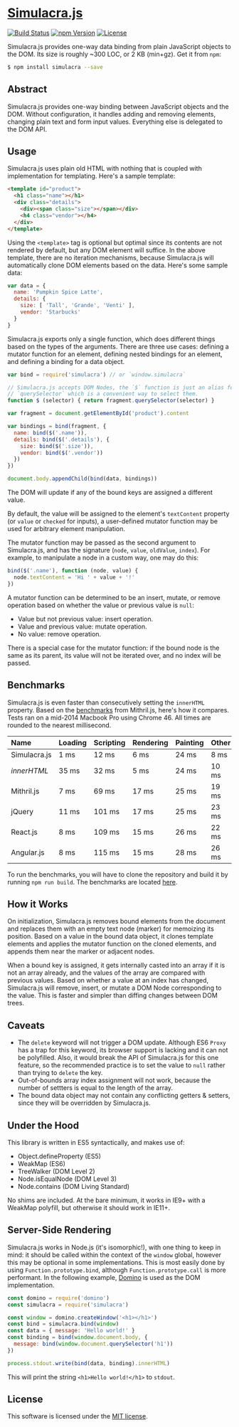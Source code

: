# [Simulacra.js](http://simulacra.js.org/)

[![Build Status](https://img.shields.io/travis/0x8890/simulacra/master.svg?style=flat-square)](https://travis-ci.org/0x8890/simulacra)
[![npm Version](https://img.shields.io/npm/v/simulacra.svg?style=flat-square)](https://www.npmjs.com/package/simulacra)
[![License](https://img.shields.io/npm/l/simulacra.svg?style=flat-square)](https://raw.githubusercontent.com/0x8890/simulacra/master/LICENSE)

Simulacra.js provides one-way data binding from plain JavaScript objects to the DOM. Its size is roughly ~300 LOC, or 2 KB (min+gz). Get it from `npm`:

```sh
$ npm install simulacra --save
```


## Abstract

Simulacra.js provides one-way binding between JavaScript objects and the DOM. Without configuration, it handles adding and removing elements, changing plain text and form input values. Everything else is delegated to the DOM API.


## Usage

Simulacra.js uses plain old HTML with nothing that is coupled with implementation for templating. Here's a sample template:

```html
<template id="product">
  <h1 class="name"></h1>
  <div class="details">
    <div><span class="size"></span></div>
    <h4 class="vendor"></h4>
  </div>
</template>
```

Using the `<template>` tag is optional but optimal since its contents are not rendered by default, but any DOM element will suffice. In the above template, there are no iteration mechanisms, because Simulacra.js will automatically clone DOM elements based on the data. Here's some sample data:

```js
var data = {
  name: 'Pumpkin Spice Latte',
  details: {
    size: [ 'Tall', 'Grande', 'Venti' ],
    vendor: 'Starbucks'
  }
}
```

Simulacra.js exports only a single function, which does different things based on the types of the arguments. There are three use cases: defining a mutator function for an element, defining nested bindings for an element, and defining a binding for a data object.

```js
var bind = require('simulacra') // or `window.simulacra`

// Simulacra.js accepts DOM Nodes, the `$` function is just an alias for
// `querySelector` which is a convenient way to select them.
function $ (selector) { return fragment.querySelector(selector) }

var fragment = document.getElementById('product').content

var bindings = bind(fragment, {
  name: bind($('.name')),
  details: bind($('.details'), {
    size: bind($('.size')),
    vendor: bind($('.vendor'))
  })
})

document.body.appendChild(bind(data, bindings))
```

The DOM will update if any of the bound keys are assigned a different value.

By default, the value will be assigned to the element's `textContent` property (or `value` or `checked` for inputs), a user-defined mutator function may be used for arbitrary element manipulation.

The mutator function may be passed as the second argument to Simulacra.js, and has the signature (`node`, `value`, `oldValue`, `index`). For example, to manipulate a node in a custom way, one may do this:

```js
bind($('.name'), function (node, value) {
  node.textContent = 'Hi ' + value + '!'
})
```

A mutator function can be determined to be an insert, mutate, or remove operation based on whether the value or previous value is `null`:

- Value but not previous value: insert operation.
- Value and previous value: mutate operation.
- No value: remove operation.

There is a special case for the mutator function: if the bound node is the same as its parent, its value will not be iterated over, and no index will be passed.


## Benchmarks

Simulacra.js is even faster than consecutively setting the `innerHTML` property. Based on the [benchmarks](https://lhorie.github.io/mithril/benchmarks.html) from Mithril.js, here's how it compares. Tests ran on a mid-2014 Macbook Pro using Chrome 46. All times are rounded to the nearest millisecond.

| Name              | Loading  | Scripting  | Rendering  | Painting  | Other  |
|:------------------|:---------|:-----------|:-----------|:----------|:-------|
| Simulacra.js      | 1 ms     | 12 ms      | 6 ms       | 24 ms     | 8 ms   |
| *innerHTML*       | 35 ms    | 32 ms      | 5 ms       | 24 ms     | 10 ms  |
| Mithril.js        | 7 ms     | 69 ms      | 17 ms      | 25 ms     | 19 ms  |
| jQuery            | 11 ms    | 101 ms     | 17 ms      | 25 ms     | 23 ms  |
| React.js          | 8 ms     | 109 ms     | 15 ms      | 26 ms     | 22 ms  |
| Angular.js        | 8 ms     | 115 ms     | 15 ms      | 28 ms     | 26 ms  |

To run the benchmarks, you will have to clone the repository and build it by running `npm run build`. The benchmarks are located [here](https://github.com/0x8890/simulacra/tree/master/benchmark).


## How it Works

On initialization, Simulacra.js removes bound elements from the document and replaces them with an empty text node (marker) for memoizing its position. Based on a value in the bound data object, it clones template elements and applies the mutator function on the cloned elements, and appends them near the marker or adjacent nodes.

When a bound key is assigned, it gets internally casted into an array if it is not an array already, and the values of the array are compared with previous values. Based on whether a value at an index has changed, Simulacra.js will remove, insert, or mutate a DOM Node corresponding to the value. This is faster and simpler than diffing changes between DOM trees.


## Caveats

- The `delete` keyword will not trigger a DOM update. Although ES6 `Proxy` has a trap for this keyword, its browser support is lacking and it can not be polyfilled. Also, it would break the API of Simulacra.js for this one feature, so the recommended practice is to set the value to `null` rather than trying to `delete` the key.
- Out-of-bounds array index assignment will not work, because the number of settters is equal to the length of the array.
- The bound data object may not contain any conflicting getters & setters, since they will be overridden by Simulacra.js.


## Under the Hood

This library is written in ES5 syntactically, and makes use of:

- Object.defineProperty (ES5)
- WeakMap (ES6)
- TreeWalker (DOM Level 2)
- Node.isEqualNode (DOM Level 3)
- Node.contains (DOM Living Standard)

No shims are included. At the bare minimum, it works in IE9+ with a WeakMap polyfill, but otherwise it should work in IE11+.


## Server-Side Rendering

Simulacra.js works in Node.js (it's isomorphic!), with one thing to keep in mind: it should be called within the context of the `window` global, however this may be optional in some implementations. This is most easily done by using `Function.prototype.bind`, although `Function.prototype.call` is more performant. In the following example, [Domino](https://github.com/fgnass/domino) is used as the DOM implementation.

```js
const domino = require('domino')
const simulacra = require('simulacra')

const window = domino.createWindow('<h1></h1>')
const bind = simulacra.bind(window)
const data = { message: 'Hello world!' }
const binding = bind(window.document.body, {
  message: bind(window.document.querySelector('h1'))
})

process.stdout.write(bind(data, binding).innerHTML)
```

This will print the string `<h1>Hello world!</h1>` to `stdout`.


## License

This software is licensed under the [MIT license](https://raw.githubusercontent.com/0x8890/simulacra/master/LICENSE).
